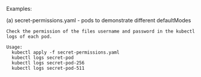 
Examples:

(a) secret-permissions.yaml - pods to demonstrate different defaultModes

    Check the permission of the files username and password in the kubectl logs of each pod. 

    Usage:
      kubectl apply -f secret-permissions.yaml 
      kubectl logs secret-pod
      kubectl logs secret-pod-256
      kubectl logs secret-pod-511


